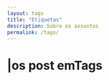 ```yaml
---
layout: tags
title: "Etiquetas"
description: Sobre os assuntos
permalink: /tags/
---
```

<h1><span aria-hidden="true">|</span><span class="h1-menor">os post em</span>Tags</h1>